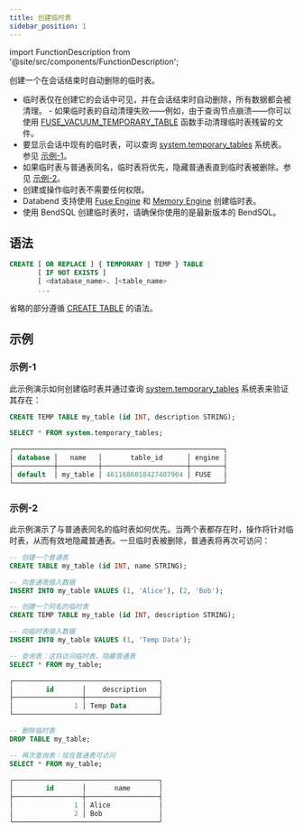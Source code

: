 ```yaml
---
title: 创建临时表
sidebar_position: 1
---
```

import FunctionDescription from '@site/src/components/FunctionDescription';

<FunctionDescription description="引入或更新版本：v1.2.666"/>

创建一个在会话结束时自动删除的临时表。

- 临时表仅在创建它的会话中可见，并在会话结束时自动删除，所有数据都会被清理。
       - 如果临时表的自动清理失败——例如，由于查询节点崩溃——你可以使用 [FUSE_VACUUM_TEMPORARY_TABLE](../../../20-sql-functions/17-table-functions/fuse-vacuum-temporary-table.md) 函数手动清理临时表残留的文件。
- 要显示会话中现有的临时表，可以查询 [system.temporary_tables](../../../00-sql-reference/20-system-tables/system-temp-tables.md) 系统表。参见 [示例-1](#example-1)。
- 如果临时表与普通表同名，临时表将优先，隐藏普通表直到临时表被删除。参见 [示例-2](#example-2)。
- 创建或操作临时表不需要任何权限。
- Databend 支持使用 [Fuse Engine](../../../00-sql-reference/30-table-engines/00-fuse.md) 和 [Memory Engine](../../../00-sql-reference/30-table-engines/01-memory.md) 创建临时表。
- 使用 BendSQL 创建临时表时，请确保你使用的是最新版本的 BendSQL。

## 语法

```sql
CREATE [ OR REPLACE ] { TEMPORARY | TEMP } TABLE 
       [ IF NOT EXISTS ] 
       [ <database_name>. ]<table_name>
       ...
```

省略的部分遵循 [CREATE TABLE](10-ddl-create-table.md) 的语法。

## 示例

### 示例-1

此示例演示如何创建临时表并通过查询 [system.temporary_tables](../../../00-sql-reference/20-system-tables/system-temp-tables.md) 系统表来验证其存在：

```sql
CREATE TEMP TABLE my_table (id INT, description STRING);

SELECT * FROM system.temporary_tables;

┌────────────────────────────────────────────────────┐
│ database │   name   │       table_id      │ engine │
├──────────┼──────────┼─────────────────────┼────────┤
│ default  │ my_table │ 4611686018427407904 │ FUSE   │
└────────────────────────────────────────────────────┘
```

### 示例-2

此示例演示了与普通表同名的临时表如何优先。当两个表都存在时，操作将针对临时表，从而有效地隐藏普通表。一旦临时表被删除，普通表将再次可访问：

```sql
-- 创建一个普通表
CREATE TABLE my_table (id INT, name STRING);

-- 向普通表插入数据
INSERT INTO my_table VALUES (1, 'Alice'), (2, 'Bob');

-- 创建一个同名的临时表
CREATE TEMP TABLE my_table (id INT, description STRING);

-- 向临时表插入数据
INSERT INTO my_table VALUES (1, 'Temp Data');

-- 查询表：这将访问临时表，隐藏普通表
SELECT * FROM my_table;

┌────────────────────────────────────┐
│        id       │    description   │
├─────────────────┼──────────────────┤
│               1 │ Temp Data        │
└────────────────────────────────────┘

-- 删除临时表
DROP TABLE my_table;

-- 再次查询表：现在普通表可访问
SELECT * FROM my_table;

┌────────────────────────────────────┐
│        id       │       name       │
├─────────────────┼──────────────────┤
│               1 │ Alice            │
│               2 │ Bob              │
└────────────────────────────────────┘
```